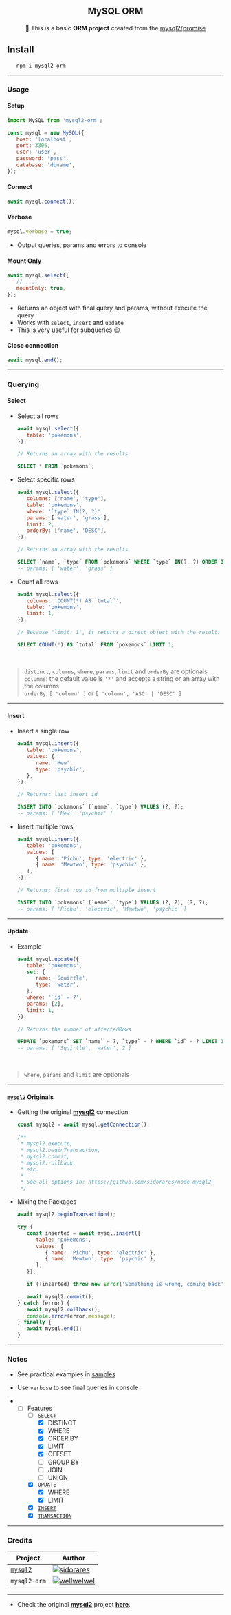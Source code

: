 <h2 align="center">MySQL ORM</h2>
<p align="center">🎲 This is a basic <b>ORM project</b> created from the <a href="https://www.npmjs.com/package/mysql2">mysql2/promise</a></p>

## Install

```shell
   npm i mysql2-orm
```

<hr />

### Usage

#### Setup

```javascript
import MySQL from 'mysql2-orm';

const mysql = new MySQL({
   host: 'localhost',
   port: 3306,
   user: 'user',
   password: 'pass',
   database: 'dbname',
});
```

#### Connect

```javascript
await mysql.connect();
```

#### Verbose

```javascript
mysql.verbose = true;
```

-  Output queries, params and errors to console

#### Mount Only

```javascript
await mysql.select({
   // ...,
   mountOnly: true,
});
```

-  Returns an object with final query and params, without execute the query
-  Works with `select`, `insert` and `update`
-  This is very useful for subqueries 😉

#### Close connection

```javascript
await mysql.end();
```

<hr />

### Querying

#### Select

-  Select all rows

   ```javascript
   await mysql.select({
      table: 'pokemons',
   });

   // Returns an array with the results
   ```

   ```sql
   SELECT * FROM `pokemons`;
   ```

-  Select specific rows

   ```javascript
   await mysql.select({
      columns: ['name', 'type'],
      table: 'pokemons',
      where: '`type` IN(?, ?)',
      params: ['water', 'grass'],
      limit: 2,
      orderBy: ['name', 'DESC'],
   });

   // Returns an array with the results
   ```

   ```sql
   SELECT `name`, `type` FROM `pokemons` WHERE `type` IN(?, ?) ORDER BY `name` DESC LIMIT 2;
   -- params: [ 'water', 'grass' ]
   ```

-  Count all rows

   ```javascript
   await mysql.select({
      columns: 'COUNT(*) AS `total`',
      table: 'pokemons',
      limit: 1,
   });

   // Because "limit: 1", it returns a direct object with the result: { total: ... }
   ```

   ```sql
   SELECT COUNT(*) AS `total` FROM `pokemons` LIMIT 1;
   ```

<br />

> `distinct`, `columns`, `where`, `params`, `limit` and `orderBy` are optionals  
> `columns`: the default value is `'*'` and accepts a string or an array with the columns  
> `orderBy`: `[ 'column' ]` or `[ 'column', 'ASC' | 'DESC' ]`

<hr />

#### Insert

-  Insert a single row

   ```javascript
   await mysql.insert({
      table: 'pokemons',
      values: {
         name: 'Mew',
         type: 'psychic',
      },
   });

   // Returns: last insert id
   ```

   ```sql
   INSERT INTO `pokemons` (`name`, `type`) VALUES (?, ?);
   -- params: [ 'Mew', 'psychic' ]
   ```

-  Insert multiple rows

   ```js
   await mysql.insert({
      table: 'pokemons',
      values: [
         { name: 'Pichu', type: 'electric' },
         { name: 'Mewtwo', type: 'psychic' },
      ],
   });

   // Returns: first row id from multiple insert
   ```

   ```sql
   INSERT INTO `pokemons` (`name`, `type`) VALUES (?, ?), (?, ?);
   -- params: [ 'Pichu', 'electric', 'Mewtwo', 'psychic' ]
   ```

<hr />

#### Update

-  Example

   ```javascript
   await mysql.update({
      table: 'pokemons',
      set: {
         name: 'Squirtle',
         type: 'water',
      },
      where: '`id` = ?',
      params: [2],
      limit: 1,
   });

   // Returns the number of affectedRows
   ```

   ```sql
   UPDATE `pokemons` SET `name` = ?, `type` = ? WHERE `id` = ? LIMIT 1;
   -- params: [ 'Squirtle', 'water', 2 ]
   ```

<br />

> `where`, `params` and `limit` are optionals

<hr />

#### [`mysql2`](https://www.npmjs.com/package/mysql2) Originals

-  Getting the original [**mysql2**](https://www.npmjs.com/package/mysql2) connection:

   ```javascript
   const mysql2 = await mysql.getConnection();

   /**
    * mysql2.execute,
    * mysql2.beginTransaction,
    * mysql2.commit,
    * mysql2.rollback,
    * etc.
    *
    * See all options in: https://github.com/sidorares/node-mysql2
    */
   ```

-  Mixing the Packages

   ```javascript
   await mysql2.beginTransaction();

   try {
      const inserted = await mysql.insert({
         table: 'pokemons',
         values: [
            { name: 'Pichu', type: 'electric' },
            { name: 'Mewtwo', type: 'psychic' },
         ],
      });

      if (!inserted) throw new Error('Something is wrong, coming back');

      await mysql2.commit();
   } catch (error) {
      await mysql2.rollback();
      console.error(error.message);
   } finally {
      await mysql.end();
   }
   ```

<hr />

### Notes

-  See practical examples in [samples](./samples/)
-  Use `verbose` to see final queries in console

-  -  [ ] Features
      -  [ ] [`SELECT`](./samples/select.js)
         -  [x] DISTINCT
         -  [x] WHERE
         -  [x] ORDER BY
         -  [x] LIMIT
         -  [x] OFFSET
         -  [ ] GROUP BY
         -  [ ] JOIN
         -  [ ] UNION
      -  [x] [`UPDATE`](./samples/update.js)
         -  [x] WHERE
         -  [x] LIMIT
      -  [x] [`INSERT`](./samples/insert.js)
      -  [x] [`TRANSACTION`](./samples/transaction.js)

<hr />

### Credits

| Project                                              | Author                                                                           |
| ---------------------------------------------------- | -------------------------------------------------------------------------------- |
| [`mysql2`](https://github.com/sidorares/node-mysql2) | [![sidorares](./.github/assets/readme/mysql2.svg)](https://github.com/sidorares) |
| `mysql2-orm`                                         | [![wellwelwel](./.github/assets/readme/orm.svg)](https://github.com/wellwelwel)  |

<hr />

-  Check the original [**mysql2**](https://www.npmjs.com/package/mysql2) project [**here**](https://github.com/sidorares/node-mysql2).

